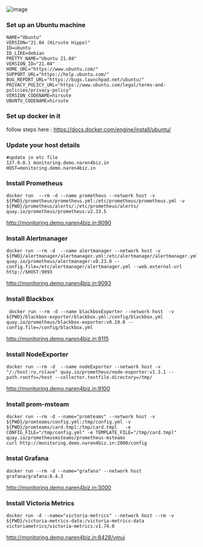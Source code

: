 ![image](https://user-images.githubusercontent.com/3488520/158003441-96c0e6e1-b272-4d5e-9388-a224d140dde0.png)

### Set up an Ubuntu machine 
```
NAME="Ubuntu"
VERSION="21.04 (Hirsute Hippo)"
ID=ubuntu
ID_LIKE=debian
PRETTY_NAME="Ubuntu 21.04"
VERSION_ID="21.04"
HOME_URL="https://www.ubuntu.com/"
SUPPORT_URL="https://help.ubuntu.com/"
BUG_REPORT_URL="https://bugs.launchpad.net/ubuntu/"
PRIVACY_POLICY_URL="https://www.ubuntu.com/legal/terms-and-policies/privacy-policy"
VERSION_CODENAME=hirsute
UBUNTU_CODENAME=hirsute
```
### Set up docker in it 
follow steps here : https://docs.docker.com/engine/install/ubuntu/
### Update your host details 

```
#update in etc file 
127.0.0.1 monitoring.demo.naren4biz.in
HOST=monitoring.demo.naren4biz.in 
```
### Install Prometheus 
```
docker run  --rm -d --name prometheus --network host -v ${PWD}/prometheus/prometheus.yml:/etc/prometheus/prometheus.yml -v ${PWD}/prometheus/alerts/:/etc/prometheus/alerts/ quay.io/prometheus/prometheus:v2.33.5
```
http://monitoring.demo.naren4biz.in:9090
### Install Alertmanager

```
docker run --rm -d  --name alertmanager --network host -v ${PWD}/alertmanager/alertmanager.yml:/etc/alertmanager/alertmanager.yml quay.io/prometheus/alertmanager:v0.23.0 --config.file=/etc/alertmanager/alertmanager.yml --web.external-url http://$HOST:9093
```
http://monitoring.demo.naren4biz.in:9093
### Install Blackbox

```
 docker run --rm -d --name blackboxExporter --network host  -v ${PWD}/blackbox-exporter/blackbox.yml:/config/blackbox.yml  quay.io/prometheus/blackbox-exporter:v0.19.0 --config.file=/config/blackbox.yml
```
http://monitoring.demo.naren4biz.in:9115

### Install NodeExporter

```
docker run --rm -d  --name nodeExporter --network host -v "/:/host:ro,rslave" quay.io/prometheus/node-exporter:v1.3.1 --path.rootfs=/host --collector.textfile.directory=/tmp/
```
http://monitoring.demo.naren4biz.in:9100
### Install prom-msteam

```
docker run --rm -d --name="promteams" --network host -v ${PWD}/promteams/config.yml:/tmp/config.yml -v ${PWD}/promteams/card.tmpl:/tmp/card.tmpl   -e CONFIG_FILE="/tmp/config.yml" -e TEMPLATE_FILE="/tmp/card.tmpl"  quay.io/prometheusmsteams/prometheus-msteams 
curl http://monitoring.demo.naren4biz.in:2000/config
```


### Instal Grafana

```
docker run --rm -d --name="grafana" --network host grafana/grafana:8.4.3 
```
http://monitoring.demo.naren4biz.in:3000


### Install Victoria Metrics

```
docker run -d --name="victoria-metrics" --network host --rm -v ${PWD}/victoria-metrics-data:/victoria-metrics-data victoriametrics/victoria-metrics:v1.74.0

```
http://monitoring.demo.naren4biz.in:8428/vmui






